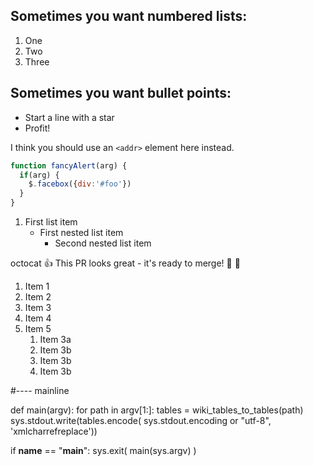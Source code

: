## Sometimes you want numbered lists:
1. One
2. Two
3. Three 

## Sometimes you want bullet points:

* Start a line with a star
* Profit!

I think you should use an
`<addr>` element here instead.

```javascript
function fancyAlert(arg) {
  if(arg) {
    $.facebox({div:'#foo'})
  }
}
```

1. First list item
     - First nested list item
       - Second nested list item
       
octocat :+1: This PR looks great - it's ready to merge! :metal: :two_women_holding_hands:


1. Item 1
1. Item 2
1. Item 3
1. Item 4
1. Item 5
   1. Item 3a
   1. Item 3b
   1. Item 3b
   1. Item 3b
   
#---- mainline

def main(argv):
    for path in argv[1:]:
        tables = wiki_tables_to_tables(path)
        sys.stdout.write(tables.encode(
            sys.stdout.encoding or "utf-8", 'xmlcharrefreplace'))

if __name__ == "__main__":
    sys.exit( main(sys.argv) )
